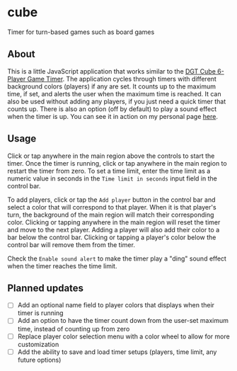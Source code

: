 # cube
Timer for turn-based games such as board games

## About
This is a little JavaScript application that works similar to the [DGT Cube 6-Player Game Timer](http://www.digitalgametechnology.com/index.php/products/clocks1/227-dgt-cube). The application cycles through timers with different background colors (players) if any are set. It counts up to the maximum time, if set, and alerts the user when the maximum time is reached. It can also be used without adding any players, if you just need a quick timer that counts up. There is also an option (off by default) to play a sound effect when the timer is up. You can see it in action on my personal page [here](https://boylebryce.com/cube).

## Usage
Click or tap anywhere in the main region above the controls to start the timer. Once the timer is running, click or tap anywhere in the main region to restart the timer from zero. To set a time limit, enter the time limit as a numeric value in seconds in the `Time limit in seconds` input field in the control bar. 

To add players, click or tap the `Add player` button in the control bar and select a color that will correspond to that player. When it is that player's turn, the background of the main region will match their corresponding color. Clicking or tapping anywhere in the main region will reset the timer and move to the next player. Adding a player will also add their color to a bar below the control bar. Clicking or tapping a player's color below the control bar will remove them from the timer.

Check the `Enable sound alert` to make the timer play a "ding" sound effect when the timer reaches the time limit.

## Planned updates
- [ ] Add an optional name field to player colors that displays when their timer is running
- [ ] Add an option to have the timer count down from the user-set maximum time, instead of counting up from zero
- [ ] Replace player color selection menu with a color wheel to allow for more customization
- [ ] Add the ability to save and load timer setups (players, time limit, any future options)
